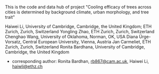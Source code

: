 This is the code and data hub of project "Cooling efficacy of trees across cities is determined by background climate, urban morphology, and tree trait"

Haiwei Li, University of Cambridge, Cambridge, the United Kingdom; ETH Zurich, Zurich, Switzerland
Yongling Zhao, ETH Zurich, Zurich, Switzerland
Chenghao Wang, University of Oklahoma, Norman, OK, USA
Diana Ürge-Vorsatz, Central European University, Vienna, Austria
Jan Carmeliet, ETH Zurich, Zurich, Switzerland
Ronita Bardhana, University of Cambridge, Cambridge, the United Kingdom
 
* corresponding author: Ronita Bardhan, rb867@cam.ac.uk, Haiwei Li, haiwli@ethz.ch 
